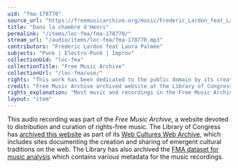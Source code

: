 ```yaml
---
uid: "fma-178770"
source_url: "https://freemusicarchive.org/music/Frederic_Lardon_feat_Laura_Palme/Jazz__la_cool_pour_les_vacances_dans_le_dni_de_la_chaleur_de_lt/Frederic_Lardon_feat_Laura_Palme_-_Jazz__la_cool_pour_les_vacances_dans_le_dni_de_la_cha_-_03_Dans_la_chambre_dHenri"
title: "Dans la chambre d'Henri"
permalink: "/items/loc-fma/fma-178770/"
stream_url: "/audio/items/loc-fma/fma-178770.mp3"
contributors: "Frederic Lardon feat Laura Palmée"
subjects: "Punk | Electro-Punk | Improv"
collectionUid: "loc-fma"
collectionTitle: "Free Music Archive"
collectionUrl: "/loc-fma/use/"
rights: "This work has been dedicated to the public domain by its creator, thus is free to use and reuse without restriction. You can copy, modify, distribute and perform the work, even for commercial purposes, all without asking permission. Attribution is recommended but not required."
credit: "Free Music Archive archived website at the Library of Congress, Web Archives Division."
rights_explanation: "Most music and recordings in the Free Music Archive are not in the public domain. However, Citizen DJ provides a subset of recordings from the Free Music Archive that were published under a Public domain dedication license by their creators, thus are in the public domain."
layout: "item"
---
```


This audio recording was part of the _Free Music Archive_, a website devoted to distribution and curation of rights-free music. The Library of Congress has [archived this website](https://www.loc.gov/item/lcwaN0026492/) as part of its [Web Cultures Web Archive](https://www.loc.gov/collections/web-cultures-web-archive/about-this-collection/), which includes sites documenting the creation and sharing of emergent cultural traditions on the web. The Library has also archived the [FMA dataset for music analysis](https://catalog.loc.gov/vwebv/search?searchCode=LCCN&searchArg=2018655052&searchType=1&permalink=y) which contains various metadata for the music recordings.